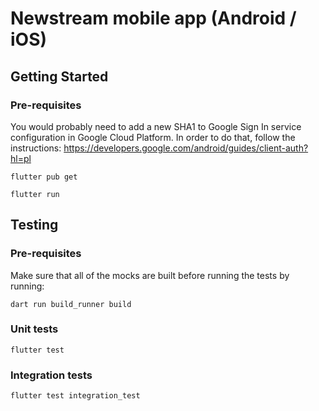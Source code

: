 # Newstream mobile app (Android / iOS)

## Getting Started

### Pre-requisites

You would probably need to add a new SHA1 to Google Sign In service configuration in Google Cloud Platform.
In order to do that, follow the instructions:
https://developers.google.com/android/guides/client-auth?hl=pl

`flutter pub get`

`flutter run`

## Testing

### Pre-requisites

Make sure that all of the mocks are built before running the tests by running:

`dart run build_runner build`

### Unit tests

`flutter test`

### Integration tests

`flutter test integration_test`